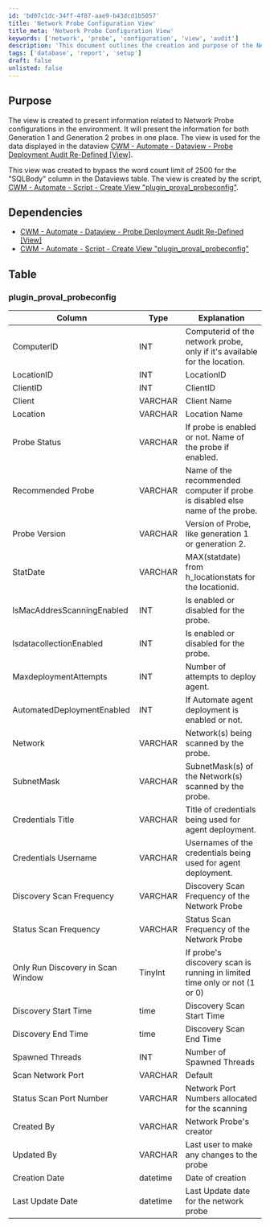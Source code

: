 ```yaml
---
id: 'bd07c1dc-34ff-4f87-aae9-b43dcd1b5057'
title: 'Network Probe Configuration View'
title_meta: 'Network Probe Configuration View'
keywords: ['network', 'probe', 'configuration', 'view', 'audit']
description: 'This document outlines the creation and purpose of the Network Probe Configuration View, which consolidates information for both Generation 1 and Generation 2 probes. It details the dependencies, table structure, and the specific columns included in the view for effective monitoring and management of network probes.'
tags: ['database', 'report', 'setup']
draft: false
unlisted: false
---
```

## Purpose

The view is created to present information related to Network Probe configurations in the environment. It will present the information for both Generation 1 and Generation 2 probes in one place. The view is used for the data displayed in the dataview [CWM - Automate - Dataview - Probe Deployment Audit Re-Defined [View]](<../dataviews/Network Probes.md>).

This view was created to bypass the word count limit of 2500 for the "SQLBody" column in the Dataviews table. The view is created by the script, [CWM - Automate - Script - Create View "plugin_proval_probeconfig"](<../scripts/MySQL - View - Create (plugin_proval_probeconfig).md>).

## Dependencies

- [CWM - Automate - Dataview - Probe Deployment Audit Re-Defined [View]](<../dataviews/Network Probes.md>)
- [CWM - Automate - Script - Create View "plugin_proval_probeconfig"](<../scripts/MySQL - View - Create (plugin_proval_probeconfig).md>)

## Table

### plugin_proval_probeconfig

| Column                                   | Type     | Explanation                                                          |
|------------------------------------------|----------|----------------------------------------------------------------------|
| ComputerID                               | INT      | Computerid of the network probe, only if it's available for the location. |
| LocationID                               | INT      | LocationID                                                          |
| ClientID                                 | INT      | ClientID                                                            |
| Client                                   | VARCHAR  | Client Name                                                         |
| Location                                 | VARCHAR  | Location Name                                                       |
| Probe Status                             | VARCHAR  | If probe is enabled or not. Name of the probe if enabled.         |
| Recommended Probe                        | VARCHAR  | Name of the recommended computer if probe is disabled else name of the probe. |
| Probe Version                            | VARCHAR  | Version of Probe, like generation 1 or generation 2.               |
| StatDate                                 | VARCHAR  | MAX(statdate) from h_locationstats for the locationid.             |
| IsMacAddresScanningEnabled               | INT      | Is enabled or disabled for the probe.                               |
| IsdatacollectionEnabled                  | INT      | Is enabled or disabled for the probe.                               |
| MaxdeploymentAttempts                    | INT      | Number of attempts to deploy agent.                                 |
| AutomatedDeploymentEnabled                | INT      | If Automate agent deployment is enabled or not.                    |
| Network                                  | VARCHAR  | Network(s) being scanned by the probe.                              |
| SubnetMask                               | VARCHAR  | SubnetMask(s) of the Network(s) scanned by the probe.              |
| Credentials Title                        | VARCHAR  | Title of credentials being used for agent deployment.              |
| Credentials Username                     | VARCHAR  | Usernames of the credentials being used for agent deployment.      |
| Discovery Scan Frequency                  | VARCHAR  | Discovery Scan Frequency of the Network Probe                       |
| Status Scan Frequency                    | VARCHAR  | Status Scan Frequency of the Network Probe                          |
| Only Run Discovery in Scan Window        | TinyInt  | If probe's discovery scan is running in limited time only or not (1 or 0) |
| Discovery Start Time                     | time     | Discovery Scan Start Time                                           |
| Discovery End Time                       | time     | Discovery Scan End Time                                             |
| Spawned Threads                          | INT      | Number of Spawned Threads                                           |
| Scan Network Port                        | VARCHAR  | Default | Custom | Disabled, Network Ports allowed to scan |
| Status Scan Port Number                  | VARCHAR  | Network Port Numbers allocated for the scanning                     |
| Created By                               | VARCHAR  | Network Probe's creator                                            |
| Updated By                               | VARCHAR  | Last user to make any changes to the probe                          |
| Creation Date                            | datetime | Date of creation                                                   |
| Last Update Date                         | datetime | Last Update date for the network probe                              |












